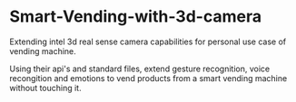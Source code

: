 # Smart-Vending-with-3d-camera
Extending intel 3d real sense camera capabilities for personal use case of vending machine.

Using their api's and standard files, extend gesture recognition, voice recongition and emotions to vend products from a smart vending machine without touching it. 
